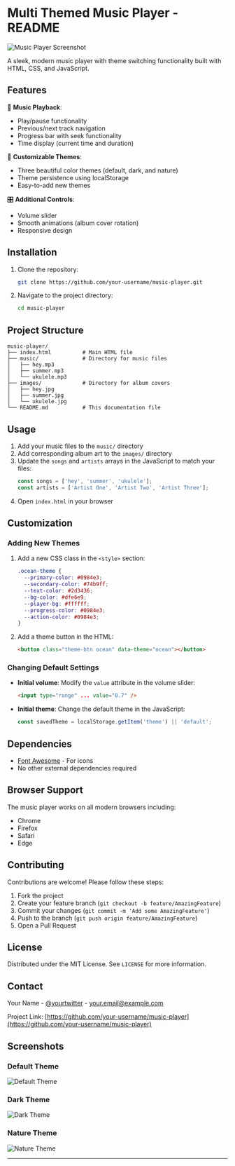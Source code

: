 # Multi Themed Music Player - README

![Music Player Screenshot](screenshot.png)

A sleek, modern music player with theme switching functionality built with HTML, CSS, and JavaScript.

## Features

🎵 **Music Playback**:
- Play/pause functionality
- Previous/next track navigation
- Progress bar with seek functionality
- Time display (current time and duration)

🎨 **Customizable Themes**:
- Three beautiful color themes (default, dark, and nature)
- Theme persistence using localStorage
- Easy-to-add new themes

🎛️ **Additional Controls**:
- Volume slider
- Smooth animations (album cover rotation)
- Responsive design

## Installation

1. Clone the repository:
   ```bash
   git clone https://github.com/your-username/music-player.git
   ```
2. Navigate to the project directory:
   ```bash
   cd music-player
   ```

## Project Structure

```
music-player/
├── index.html          # Main HTML file
├── music/              # Directory for music files
│   ├── hey.mp3
│   ├── summer.mp3
│   └── ukulele.mp3
├── images/             # Directory for album covers
│   ├── hey.jpg
│   ├── summer.jpg
│   └── ukulele.jpg
└── README.md           # This documentation file
```

## Usage

1. Add your music files to the `music/` directory
2. Add corresponding album art to the `images/` directory
3. Update the `songs` and `artists` arrays in the JavaScript to match your files:
   ```javascript
   const songs = ['hey', 'summer', 'ukulele'];
   const artists = ['Artist One', 'Artist Two', 'Artist Three'];
   ```
4. Open `index.html` in your browser

## Customization

### Adding New Themes

1. Add a new CSS class in the `<style>` section:
   ```css
   .ocean-theme {
     --primary-color: #0984e3;
     --secondary-color: #74b9ff;
     --text-color: #2d3436;
     --bg-color: #dfe6e9;
     --player-bg: #ffffff;
     --progress-color: #0984e3;
     --action-color: #0984e3;
   }
   ```
2. Add a theme button in the HTML:
   ```html
   <button class="theme-btn ocean" data-theme="ocean"></button>
   ```

### Changing Default Settings

- **Initial volume**: Modify the `value` attribute in the volume slider:
  ```html
  <input type="range" ... value="0.7" />
  ```
- **Initial theme**: Change the default theme in the JavaScript:
  ```javascript
  const savedTheme = localStorage.getItem('theme') || 'default';
  ```

## Dependencies

- [Font Awesome](https://fontawesome.com/) - For icons
- No other external dependencies required

## Browser Support

The music player works on all modern browsers including:
- Chrome
- Firefox
- Safari
- Edge

## Contributing

Contributions are welcome! Please follow these steps:

1. Fork the project
2. Create your feature branch (`git checkout -b feature/AmazingFeature`)
3. Commit your changes (`git commit -m 'Add some AmazingFeature'`)
4. Push to the branch (`git push origin feature/AmazingFeature`)
5. Open a Pull Request

## License

Distributed under the MIT License. See `LICENSE` for more information.

## Contact

Your Name - [@yourtwitter](https://twitter.com/yourtwitter) - your.email@example.com

Project Link: [https://github.com/your-username/music-player](https://github.com/your-username/music-player)

## Screenshots

### Default Theme
![Default Theme](screenshot-default.png)

### Dark Theme
![Dark Theme](screenshot-dark.png)

### Nature Theme
![Nature Theme](screenshot-nature.png)

---

